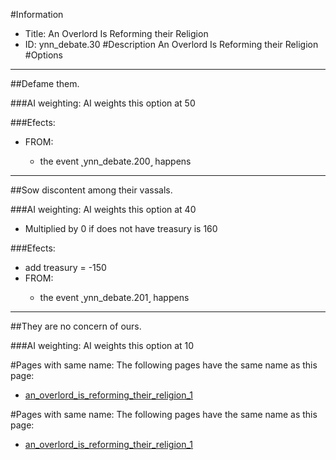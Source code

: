 #Information
 - Title: An Overlord Is Reforming their Religion
 - ID: ynn_debate.30
#Description
An Overlord Is Reforming their Religion
#Options

___
##Defame them.

###AI weighting:
AI weights this option at 50


###Efects:<ul><li>FROM:</li><ul><li>the event ˻ynn_debate.200˼ happens</li></ul></ul>

___
##Sow discontent among their vassals.

###AI weighting:
AI weights this option at 40
 - Multiplied by 0 if does not have treasury is 160


###Efects:<ul><li>add treasury = -150</li><li>FROM:</li><ul><li>the event ˻ynn_debate.201˼ happens</li></ul></ul>

___
##They are no concern of ours.

###AI weighting:
AI weights this option at 10



#Pages with same name:
The following pages have the same name as this page:
 - [an_overlord_is_reforming_their_religion_1](an_overlord_is_reforming_their_religion_1.md)


#Pages with same name:
The following pages have the same name as this page:
 - [an_overlord_is_reforming_their_religion_1](an_overlord_is_reforming_their_religion_1.md)
